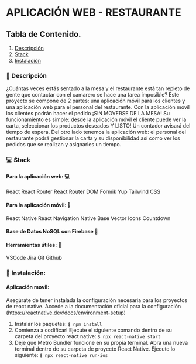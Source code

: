 # APLICACIÓN WEB - RESTAURANTE

## Tabla de Contenido.
1. [Descripción](#descripción)
2. [Stack](#Stack)
3. [Instalación](#Instalación)


### 📝 Descripción

¿Cuántas veces estás sentado a la mesa y el restaurante está tan repleto de gente que contactar con el camarero se hace una tarea imposible? Este proyecto se compone de 2 partes: una aplicación móvil para los clientes y una aplicación web para el personal del restaurante.
Con la aplicación móvil los clientes podrán hacer el pedido ¡SIN MOVERSE DE LA MESA! Su funcionamiento es simple: desde la aplicación móvil el cliente puede ver la carta, seleccionar los productos deseados Y LISTO! Un contador avisará del tiempo de espera.
Del otro lado tenemos la aplicación web: el personal del restaurante podrá gestionar la carta y su disponibilidad así como ver los pedidos que se realizan y asignarles un tiempo.

### 💻 Stack

#### Para la aplicación web: 💻
React
React Router
React Router DOM
Formik
Yup
Tailwind CSS

#### Para la aplicación móvil: 📱
React Native
React Navigation
Native Base
Vector Icons
Countdown

#### Base de Datos NoSQL con Firebase 📂

#### Herramientas útiles: 🔧
VSCode
Jira
Git
Github

### 💾 Instalación:

#### Aplicación movil:

Asegúrate de tener instalada la configuración necesaria para los proyectos de react native. Accede a la documentación oficial para la configuración (https://reactnative.dev/docs/environment-setup)

1. Instalar los paquetes: `$ npm install`
2. Comienza a codificar! Ejecute el siguiente comando dentro de su carpeta del proyecto react native:
`$ npx react-native start `
3. Deje que Metro Bundler funcione en su propia terminal. Abra una nueva terminal dentro de su carpeta de proyecto React Native. Ejecute lo siguiente:
`$ npx react-native run-ios `
